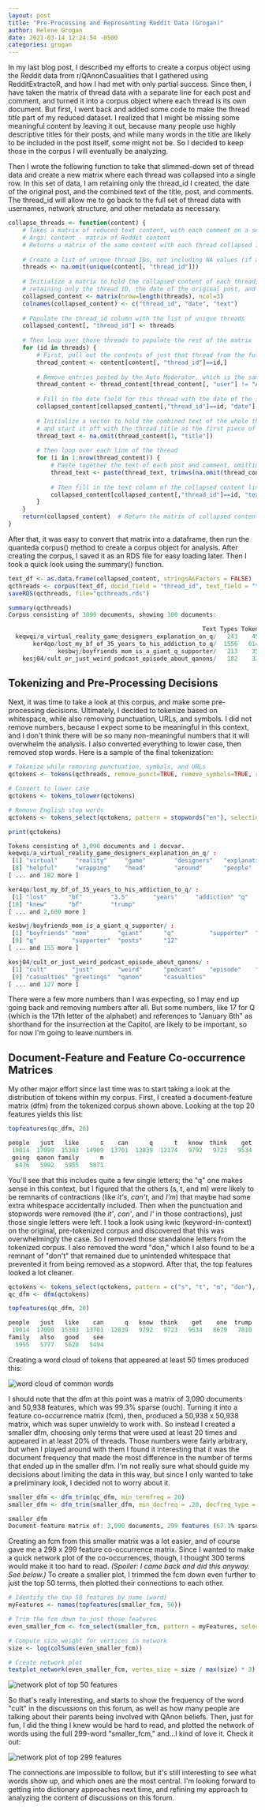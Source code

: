```yaml
---
layout: post
title: "Pre-Processing and Representing Reddit Data (Grogan)"
author: Helene Grogan
date: 2021-03-14 12:24:54 -0500
categories: grogan
---
```


In my last blog post, I described my efforts to create a corpus object using the Reddit data from r/QAnonCasualities that I gathered using RedditExtractoR, and how I had met with only partial success. Since then, I have taken the matrix of thread data with a separate line for each post and comment, and turned it into a corpus object where each thread is its own document. But first, I went back and added some code to make the thread *title* part of my reduced dataset. I realized that I might be missing some meaningful content by leaving it out, because many people use highly descriptive titles for their posts, and while many words in the title are likely to be included in the post itself, some might not be. So I decided to keep those in the corpus I will eventually be analyzing.

Then I wrote the following function to take that slimmed-down set of thread data and create a new matrix where each thread was collapsed into a single row. In this set of data, I am retaining only the thread_id I created, the date of the original post, and the combined text of the title, post, and comments. The thread_id will allow me to go back to the full set of thread data with usernames, network structure, and other metadata as necessary.

```r
collapse_threads <- function(content) {
    # Takes a matrix of reduced text content, with each comment on a separate line, and combines the text from each thread into one document
    # Args: content - matrix of Reddit content
    # Returns a matrix of the same content with each thread collapsed into one line
    
    # Create a list of unique thread IDs, not including NA values (if any)
    threads <- na.omit(unique(content[, "thread_id"]))
    
    # Initialize a matrix to hold the collapsed content of each thread,
    # retaining only the thread ID, the date of the original post, and the text
    collapsed_content <- matrix(nrow=length(threads), ncol=3)
    colnames(collapsed_content) <- c("thread_id", "date", "text")
    
    # Populate the thread_id column with the list of unique threads
    collapsed_content[, "thread_id"] <- threads
    
    # Then loop over those threads to populate the rest of the matrix
    for (id in threads) {
        # First, pull out the contents of just that thread from the full contents
        thread_content <- content[content[, "thread_id"]==id,]
        
        # Remove entries posted by the Auto Moderator, which is the same canned message in each thread
        thread_content <- thread_content[thread_content[, "user"] != "AutoModerator",]
        
        # Fill in the date field for this thread with the date of the initial post
        collapsed_content[collapsed_content[,"thread_id"]==id, "date"] <- thread_content[1, "date"]
        
        # Initialize a vector to hold the combined text of the whole thread,
        # and start it off with the thread title as the first piece of text
        thread_text <- na.omit(thread_content[1, "title"])
        
        # Then loop over each line of the thread
        for (i in 1:nrow(thread_content)) {
            # Paste together the text of each post and comment, omitting any NA values and trimming whitespace
            thread_text <- paste(thread_text, trimws(na.omit(thread_content[i, "text"])), sep = " ")
            
            # Then fill in the text column of the collapsed content line for this thread with the full text
            collapsed_content[collapsed_content[,"thread_id"]==id, "text"] <- thread_text
        }
    }
    return(collapsed_content)  # Return the matrix of collapsed content
}
```
After that, it was easy to convert that matrix into a dataframe, then run the quanteda corpus() method to create a corpus object for analysis. After creating the corpus, I saved it as an RDS file for easy loading later. Then I took a quick look using the summary() function.

```r
text_df <- as.data.frame(collapsed_content, stringsAsFactors = FALSE)
qcthreads <- corpus(text_df, docid_field = "thread_id", text_field = "text", unique_docnames = TRUE)
saveRDS(qcthreads, file="qcthreads.rds")

summary(qcthreads)
Corpus consisting of 3090 documents, showing 100 documents:

                                                       Text Types Tokens Sentences     date
  keqwqi/a_virtual_reality_game_designers_explanation_on_q/   243    452        20 17-12-20
       ker4qo/lost_my_bf_of_35_years_to_his_addiction_to_q/  1556   6147       347 17-12-20
              kesbwj/boyfriends_mom_is_a_giant_q_supporter/   213    359        21 17-12-20
    kesj04/cult_or_just_weird_podcast_episode_about_qanons/   182    320        12 17-12-20
```

## Tokenizing and Pre-Processing Decisions

Next, it was time to take a look at this corpus, and make some pre-processing decisions. Ultimately, I decided to tokenize based on whitespace, while also removing punctuation, URLs, and symbols. I did not remove numbers, because I expect some to be meaningful in this context, and I don't think there will be so many non-meaningful numbers that it will overwhelm the analysis. I also converted everything to lower case, then removed stop words. Here is a sample of the final tokenization:

```r
# Tokenize while removing punctuation, symbols, and URLs
qctokens <- tokens(qcthreads, remove_punct=TRUE, remove_symbols=TRUE, remove_url=TRUE)

# Convert to lower case
qctokens <- tokens_tolower(qctokens)

# Remove English stop words
qctokens <- tokens_select(qctokens, pattern = stopwords("en"), selection = "remove")

print(qctokens)

Tokens consisting of 3,090 documents and 1 docvar.
keqwqi/a_virtual_reality_game_designers_explanation_on_q/ :
 [1] "virtual"     "reality"     "game"        "designers"   "explanation" "q"           "analysis"   
 [8] "helpful"     "wrapping"    "head"        "around"      "people"     
[ ... and 182 more ]

ker4qo/lost_my_bf_of_35_years_to_his_addiction_to_q/ :
 [1] "lost"      "bf"        "3.5"       "years"     "addiction" "q"         "based"     "theories"  "twitter"  
[10] "knew"      "bf"        "trump"    
[ ... and 2,680 more ]

kesbwj/boyfriends_mom_is_a_giant_q_supporter/ :
 [1] "boyfriends" "mom"        "giant"      "q"          "supporter"  "boyfriends" "mother"     "huge"      
 [9] "q"          "supporter"  "posts"      "12"        
[ ... and 155 more ]

kesj04/cult_or_just_weird_podcast_episode_about_qanons/ :
 [1] "cult"       "just"       "weird"      "podcast"    "episode"    "qanon's"    "victims"    "amp"       
 [9] "casualties" "greetings"  "qanon"      "casualties"
[ ... and 127 more ]

```
There were a few more numbers than I was expecting, so I may end up going back and removing numbers after all. But some numbers, like 17 for Q (which is the 17th letter of the alphabet) and references to "January 6th" as shorthand for the insurrection at the Capitol, are likely to be important, so for now I'm going to leave numbers in.

## Document-Feature and Feature Co-occurrence Matrices

My other major effort since last time was to start taking a look at the distribution of tokens within my corpus. First, I created a document-feature matrix (dfm) from the tokenized corpus shown above. Looking at the top 20 features yields this list:

``` r
topfeatures(qc_dfm, 20)

people   just   like      s    can      q      t   know  think    get    one  trump   even    now really   time 
 19014  17099  15303  14909  13701  12839  12174   9792   9723   9534   8679   7810   7524   7305   7155   6664 
 going  qanon family      m 
  6476   5992   5955   5871 
```
You'll see that this includes quite a few single letters; the "q" one makes sense in this context, but I figured that the others (s, t, and m) were likely to be remnants of contractions (like *it's*, *can't*, and *I'm*) that maybe had some extra whitespace accidentally included. Then when the punctuation and stopwords were removed (the *it'*, *can'*, and *I'* in those contractions), just those single letters were left. I took a look using kwic (keyword-in-context) on the original, pre-tokenized corpus and discovered that this was overwhelmingly the case. So I removed those standalone letters from the tokenized corpus. I also removed the word "don," which I also found to be a remnant of "don't" that remained due to unintended whitespace that prevented it from being removed as a stopword. After that, the top features looked a lot cleaner.

```r
qctokens <- tokens_select(qctokens, pattern = c("s", "t", "m", "don"), selection = "remove")
qc_dfm <- dfm(qctokens)

topfeatures(qc_dfm, 20)

people   just   like    can      q   know  think    get    one  trump   even    now really   time  going  qanon 
 19014  17099  15303  13701  12839   9792   9723   9534   8679   7810   7524   7305   7155   6664   6476   5992 
family   also   good    see 
  5955   5777   5628   5494 
```
Creating a word cloud of tokens that appeared at least 50 times produced this:

![word cloud of common words](https://github.com/douglas-r-rice/douglas-r-rice.github.io/blob/main/_posts/Grogan-3-wordcloud_1.png?raw=TRUE)
  
I should note that the dfm at this point was a matrix of 3,090 documents and 50,938 features, which was 99.3% sparse (ouch). Turning it into a feature co-occurrence matrix (fcm), then, produced a 50,938 x 50,938 matrix, which was super unwieldy to work with. So instead I created a smaller dfm, choosing only terms that were used at least 20 times and appeared in at least 20% of threads. Those numbers were fairly arbitrary, but when I played around with them I found it interesting that it was the document frequency that made the most difference in the number of terms that ended up in the smaller dfm. I'm not really sure what should guide my decisions about limiting the data in this way, but since I only wanted to take a preliminary look, I decided not to worry about it.

```r
smaller_dfm <- dfm_trim(qc_dfm, min_termfreq = 20)
smaller_dfm <- dfm_trim(smaller_dfm, min_docfreq = .20, docfreq_type = "prop")

smaller_dfm
Document-feature matrix of: 3,090 documents, 299 features (67.1% sparse) and 1 docvar.
```

Creating an fcm from this smaller matrix was a lot easier, and of course gave me a 299 x 299 feature co-occurrence matrix. Since I wanted to make a quick network plot of the co-occurrences, though, I thought 300 terms would make it too hard to read. *(Spoiler: I came back and did this anyway. See below.)* To create a smaller plot, I trimmed the fcm down even further to just the top 50 terms, then plotted their connections to each other.

```r
# Identify the top 50 features by name (word)
myFeatures <- names(topfeatures(smaller_fcm, 50))

# Trim the fcm down to just those features
even_smaller_fcm <- fcm_select(smaller_fcm, pattern = myFeatures, selection = "keep")

# Compute size weight for vertices in network
size <- log(colSums(even_smaller_fcm))

# Create network plot
textplot_network(even_smaller_fcm, vertex_size = size / max(size) * 3)

```
![network plot of top 50 features](https://github.com/douglas-r-rice/douglas-r-rice.github.io/blob/main/_posts/Grogan-3-textnetwork_1.png?raw=TRUE)

So that's really interesting, and starts to show the frequency of the word "cult" in the discussions on this forum, as well as how many people are talking about their parents being involved with QAnon beliefs. Then, just for fun, I did the thing I knew would be hard to read, and plotted the network of words using the full 299-word "smaller_fcm," and...I kind of love it. Check it out:

![network plot of top 299 features](https://github.com/douglas-r-rice/douglas-r-rice.github.io/blob/main/_posts/Grogan-3-bigtextnetwork_1.png?raw=TRUE)
  
The connections are impossible to follow, but it's still interesting to see what words show up, and which ones are the most central. I'm looking forward to getting into dictionary approaches next time, and refining my approach to analyzing the content of discussions on this forum.






